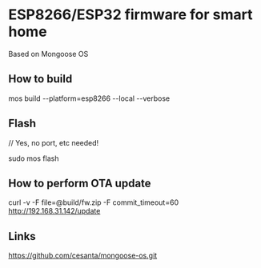 # ESP8266/ESP32 firmware for smart home
Based on Mongoose OS

## How to build

mos build --platform=esp8266 --local --verbose

## Flash

// Yes, no port, etc needed!

sudo mos flash

## How to perform OTA update

curl -v -F file=@build/fw.zip -F commit_timeout=60 http://192.168.31.142/update

## Links

https://github.com/cesanta/mongoose-os.git
